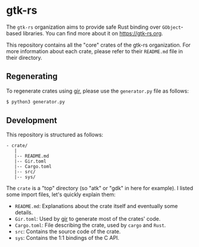 # gtk-rs

The `gtk-rs` organization aims to provide safe Rust binding over `GObject`-based libraries.
You can find more about it on <https://gtk-rs.org>.

This repository contains all the "core" crates of the gtk-rs organization. For more
information about each crate, please refer to their `README.md` file in their directory.

## Regenerating

To regenerate crates using [gir], please use the `generator.py`
file as follows:

```bash
$ python3 generator.py
```

## Development

This repository is structured as follows:

```text
- crate/
   |
   |-- README.md
   |-- Gir.toml
   |-- Cargo.toml
   |-- src/
   |-- sys/
```

The `crate` is a "top" directory (so "atk" or "gdk" in here for example). I listed some
import files, let's quickly explain them:

 * `README.md`: Explanations about the crate itself and eventually some details.
 * `Gir.toml`: Used by [gir] to generate most of the crates' code.
 * `Cargo.toml`: File describing the crate, used by `cargo` and `Rust`.
 * `src`: Contains the source code of the crate.
 * `sys`: Contains the 1:1 bindings of the C API.

[gir]: https://github.com/gtk-rs/gir
